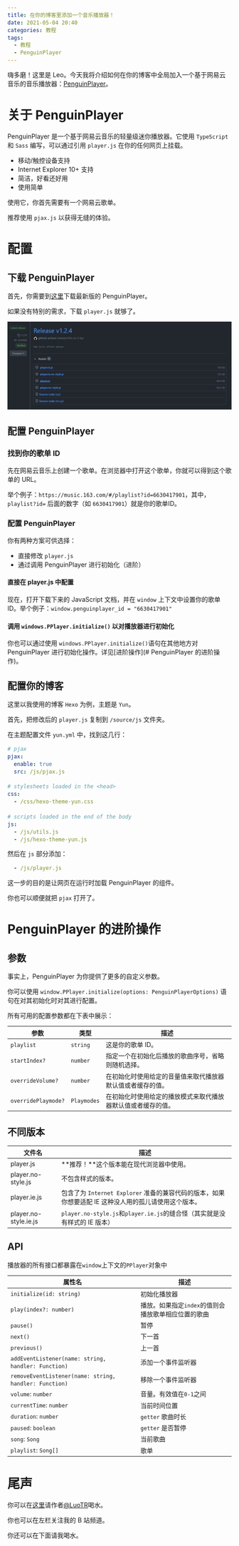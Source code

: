 ```yaml
---
title: 在你的博客里添加一个音乐播放器！
date: 2021-05-04 20:40
categories: 教程
tags:
  - 教程
  - PenguinPlayer
---
```




嗨多磨！这里是 Leo。今天我将介绍如何在你的博客中全局加入一个基于网易云音乐的音乐播放器：[PenguinPlayer](https://github.com/M4TEC/PenguinPlayer)。

# 关于 PenguinPlayer

PenguinPlayer 是一个基于网易云音乐的轻量级迷你播放器。它使用 `TypeScript` 和 `Sass` 编写，可以通过引用 `player.js` 在你的任何网页上挂载。

- 移动/触控设备支持
- Internet Explorer 10+ 支持
- 简洁，好看还好用
- 使用简单

使用它，你首先需要有一个网易云歌单。

推荐使用 `pjax.js` 以获得无缝的体验。

# 配置

## 下载 PenguinPlayer

首先，你需要到[这里](https://github.com/M4TEC/PenguinPlayer/releases)下载最新版的 PenguinPlayer。

如果没有特别的需求，下载 `player.js` 就够了。

![image-20210504205539939](/img/image-20210504205539939.png)

## 配置 PenguinPlayer

### 找到你的歌单 ID

先在网易云音乐上创建一个歌单。在浏览器中打开这个歌单，你就可以得到这个歌单的 URL。

举个例子：`https://music.163.com/#/playlist?id=6630417901`，其中，`playlist?id=` 后面的数字（如 `6630417901`）就是你的歌单ID。

### 配置 PenguinPlayer

你有两种方案可供选择：

- 直接修改 `player.js`
- 通过调用 PenguinPlayer 进行初始化（进阶）

#### 直接在 player.js 中配置

现在，打开下载下来的 JavaScript 文档，并在 `window` 上下文中设置你的歌单 ID。举个例子：`window.penguinplayer_id = "6630417901"`

#### 调用 `windows.PPlayer.initialize()` 以对播放器进行初始化

你也可以通过使用 `windows.PPlayer.initialize()`语句在其他地方对 PenguinPlayer 进行初始化操作。详见[进阶操作](# PenguinPlayer 的进阶操作)。

## 配置你的博客

这里以我使用的博客 `Hexo` 为例，主题是 `Yun`。

首先，把修改后的 `player.js` 复制到 `/source/js` 文件夹。

在主题配置文件 `yun.yml` 中，找到这几行：

```yaml
# pjax
pjax:
  enable: true
  src: /js/pjax.js

# stylesheets loaded in the <head>
css:
  - /css/hexo-theme-yun.css

# scripts loaded in the end of the body
js:
  - /js/utils.js
  - /js/hexo-theme-yun.js
```

然后在 `js` 部分添加：

```yaml
  - /js/player.js
```

这一步的目的是让网页在运行时加载 PenguinPlayer 的组件。

你也可以顺便就把 `pjax` 打开了。

# PenguinPlayer 的进阶操作

## 参数

事实上，PenguinPlayer 为你提供了更多的自定义参数。

你可以使用 `window.PPlayer.initialize(options: PenguinPlayerOptions)` 语句在对其初始化时对其进行配置。

所有可用的配置参数都在下表中展示：

| 参数                | 类型        | 描述                                                         |
| ------------------- | ----------- | ------------------------------------------------------------ |
| `playlist`          | `string`    | 这是你的歌单 ID。                                            |
| `startIndex?`       | `number`    | 指定一个在初始化后播放的歌曲序号，省略则随机选择。           |
| `overrideVolume?`   | `number`    | 在初始化时使用给定的音量值来取代播放器默认值或者缓存的值。   |
| `overridePlaymode?` | `Playmodes` | 在初始化时使用给定的播放模式来取代播放器默认值或者缓存的值。 |

## 不同版本

| 文件名                | 描述                                                         |
| --------------------- | ------------------------------------------------------------ |
| player.js             | **推荐！**这个版本能在现代浏览器中使用。                     |
| player.no-style.js    | 不包含样式的版本。                                           |
| player.ie.js          | 包含了为 `Internet Explorer` 准备的兼容代码的版本，如果你想要适配 IE 这种没人用的孤儿请使用这个版本。 |
| player.no-style.ie.js | `player.no-style.js`和`player.ie.js`的缝合怪（其实就是没有样式的 IE 版本） |

## API

播放器的所有接口都暴露在`window`上下文的`PPlayer`对象中

| 属性名                                                 | 描述                                                |
| ------------------------------------------------------ | --------------------------------------------------- |
| `initialize(id: string)`                               | 初始化播放器                                        |
| `play(index?: number)`                                 | 播放。如果指定`index`的值则会播放歌单相应位置的歌曲 |
| `pause()`                                              | 暂停                                                |
| `next()`                                               | 下一首                                              |
| `previous()`                                           | 上一首                                              |
| `addEventListener(name: string, handler: Function)`    | 添加一个事件监听器                                  |
| `removeEventListener(name: string, handler: Function)` | 移除一个事件监听器                                  |
| `volume`: `number`                                     | 音量。有效值在`0-1`之间                             |
| `currentTime`: `number`                                | 当前时间位置                                        |
| `duration`: `number`                                   | `getter` 歌曲时长                                   |
| `paused`: `boolean`                                    | `getter` 是否暂停                                   |
| `song`: `Song`                                         | 当前歌曲                                            |
| `playlist`: `Song[]`                                   | 歌单                                                |

# 尾声

你可以在[这里](http://afdian.net/@TenmaHiltonWhat)请作者[@LuoTR](https://github.com/luotr)喝水。

你也可以在左栏关注我的 B 站频道。

你还可以在下面请我喝水。